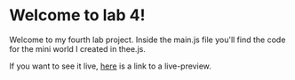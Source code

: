 # Welcome to lab 4!
Welcome to my fourth lab project.
Inside the main.js file you'll find the code for the mini world I created in thee.js.

If you want to see it live, [here](https://lab4-threejs.vercel.app/) is a link to a live-preview.
